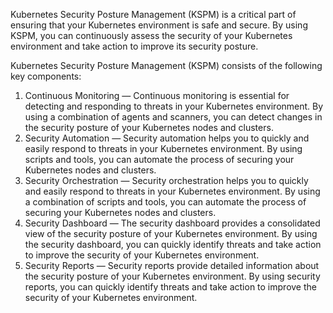 Kubernetes Security Posture Management (KSPM) is a critical part of ensuring that your Kubernetes environment is safe and secure. By using KSPM, you can continuously assess the security of your Kubernetes environment and take action to improve its security posture.

Kubernetes Security Posture Management (KSPM) consists of the following key components:
1. Continuous Monitoring — Continuous monitoring is essential for detecting and responding to threats in your Kubernetes environment. By using a combination of agents and scanners, you can detect changes in the security posture of your Kubernetes nodes and clusters.
2. Security Automation — Security automation helps you to quickly and easily respond to threats in your Kubernetes environment. By using scripts and tools, you can automate the process of securing your Kubernetes nodes and clusters.
3. Security Orchestration — Security orchestration helps you to quickly and easily respond to threats in your Kubernetes environment. By using a combination of scripts and tools, you can automate the process of securing your Kubernetes nodes and clusters.
4. Security Dashboard — The security dashboard provides a consolidated view of the security posture of your Kubernetes environment. By using the security dashboard, you can quickly identify threats and take action to improve the security of your Kubernetes environment.
5. Security Reports — Security reports provide detailed information about the security posture of your Kubernetes environment. By using security reports, you can quickly identify threats and take action to improve the security of your Kubernetes environment.